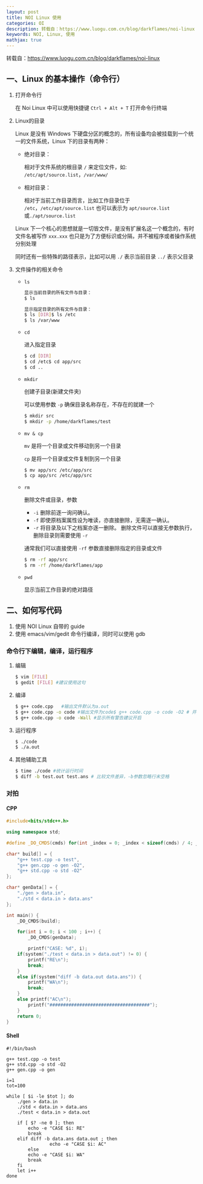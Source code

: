 ```yaml
---
layout: post
title: NOI Linux 使用
categories: OI
description: 转载自：https://www.luogu.com.cn/blog/darkflames/noi-linux
keywords: NOI, Linux, 使用
mathjax: true
---
```



转载自：<https://www.luogu.com.cn/blog/darkflames/noi-linux>

## 一、Linux 的基本操作（命令行）

1. 打开命令行

   在 Noi Linux 中可以使用快捷键 `Ctrl + Alt + T` 打开命令行终端

2. Linux的目录

   Linux 是没有 Windows 下硬盘分区的概念的，所有设备均会被挂载到一个统一的文件系统，Linux 下的目录有两种：

   - 绝对目录：
   
     相对于文件系统的根目录 `/` 来定位文件，如: `/etc/apt/source.list`，`/var/www/`

   - 相对目录：

     相对于当前工作目录而言，比如工作目录位于 `/etc`，`/etc/apt/source.list` 也可以表示为 `apt/source.list` 或`./apt/source.list`

   Linux 下一个核心的思想就是一切皆文件，是没有扩展名这一个概念的，有时文件名被写作 `xxx.xxx` 也只是为了方便标识或分隔，并不被程序或者操作系统分别处理

   同时还有一些特殊的路径表示，比如可以用 `./` 表示当前目录 `../` 表示父目录
   
3. 文件操作的相关命令

   - `ls`

      ```bash
      显示当前目录的所有文件与目录：
      $ ls
      ```

      ```bash
	  显示指定目录的所有文件与目录：
	  $ ls [DIR]$ ls /etc
	  $ ls /var/www
      ```
     
   - `cd`

     进入指定目录
     
     ```bash
     $ cd [DIR]
     $ cd /etc$ cd app/src
     $ cd ..
     ```
     
   - `mkdir`

     创建子目录(新建文件夹)

     可以使用参数 `-p` 确保目录名称存在，不存在的就建一个

     ```bash
     $ mkdir src
     $ mkdir -p /home/darkflames/test
     ```
     
   - `mv & cp`

     `mv` 是将一个目录或文件移动到另一个目录

     `cp` 是将一个目录或文件复制到另一个目录

     ```bash
     $ mv app/src /etc/app/src
     $ cp app/src /etc/app/src
     ```
     
   - `rm`

     删除文件或目录，参数

     - `-i` 删除前逐一询问确认。
     - `-f` 即使原档案属性设为唯读，亦直接删除，无需逐一确认。
     - `-r` 将目录及以下之档案亦逐一删除。
     删除文件可以直接无参数执行，删除目录则需要使用 `-r`

     通常我们可以直接使用 `-rf` 参数直接删除指定的目录或文件

     ```bash
     $ rm -rf app/src
     $ rm -rf /home/darkflames/app
     ```
     
   - `pwd`

     显示当前工作目录的绝对路径

## 二、如何写代码

1. 使用 NOI Linux 自带的 guide
2. 使用 emacs/vim/gedit 命令行编译，同时可以使用 gdb

### 命令行下编辑，编译，运行程序

1. 编辑

   ```bash
   $ vim [FILE]
   $ gedit [FILE] #建议使用这句
   ```
   
2. 编译

   ```bash
   $ g++ code.cpp   #输出文件默认为a.out
   $ g++ code.cpp -o code #输出文件为code$ g++ code.cpp -o code -O2 # 开启O2优化
   $ g++ code.cpp -o code -Wall #显示所有警告建议开启
   ```
   
3. 运行程序

   ```bash
   $ ./code
   $ ./a.out
   ```
   
4. 其他辅助工具

   ```bash
   $ time ./code #统计运行时间
   $ diff -b test.out test.ans # 比较文件差异，-b参数忽略行末空格
   ```
   
### 对拍

#### CPP

```cpp
#include<bits/stdc++.h>

using namespace std;

#define _DO_CMDS(cmds) for(int _index = 0; _index < sizeof(cmds) / 4; _index++){ system((cmds[_index])); }

char* build[] = {
    "g++ test.cpp -o test",
    "g++ gen.cpp -o gen -O2",
    "g++ std.cpp -o std -O2"
};

char* genData[] = {
    "./gen > data.in",
    "./std < data.in > data.ans"
};

int main() {
    _DO_CMDS(build);

    for(int i = 0; i < 100 ; i++) {
        _DO_CMDS(genData);

        printf("CASE: %d", i);
    if(system("./test < data.in > data.out") != 0) {
        printf("RE\n");
        break;
    }
    else if(system("diff -b data.out data.ans")) {
        printf("WA\n");
        break;
    }
    else printf("AC\n");
        printf("#####################################");
    }
    return 0;
}
```

#### Shell

```shell
#!/bin/bash

g++ test.cpp -o test
g++ std.cpp -o std -O2
g++ gen.cpp -o gen

i=1
tot=100

while [ $i -le $tot ]; do
    ./gen > data.in
    ./std < data.in > data.ans
    ./test < data.in > data.out

    if [ $? -ne 0 ]; then
		echo -e "CASE $i: RE"
        break
    elif diff -b data.ans data.out ; then
                echo -e "CASE $i: AC"
        else
		echo -e "CASE $i: WA"
        break
    fi
    let i++
done
```
